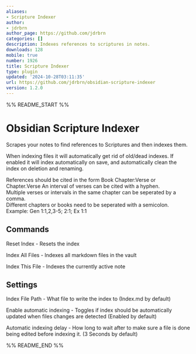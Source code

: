 ```yaml
---
aliases:
- Scripture Indexer
author:
- jdrbrn
author_page: https://github.com/jdrbrn
categories: []
description: Indexes references to scriptures in notes.
downloads: 128
mobile: true
number: 1926
title: Scripture Indexer
type: plugin
updated: '2024-10-28T03:11:35'
url: https://github.com/jdrbrn/obsidian-scripture-indexer
version: 1.2.0
---
```


%% README_START %%

# Obsidian Scripture Indexer

Scrapes your notes to find references to Scriptures and then indexes them.

When indexing files it will automatically get rid of old/dead indexes. If enabled it will index automatically on save, and automatically clean the index on deletion and renaming.

References should be cited in the form Book Chapter:Verse or Chapter.Verse
An interval of verses can be cited with a hyphen.<br>
Multiple verses or intervals in the same chapter can be seperated by a comma.<br>
Different chapters or books need to be seperated with a semicolon.<br>
Example: Gen 1:1,2,3-5; 2:1; Ex 1:1<br>

## Commands
Reset Index - Resets the index

Index All Files - Indexes all markdown files in the vault

Index This File - Indexes the currently active note

## Settings
Index File Path - What file to write the index to (Index.md by default)

Enable automatic indexing - Toggles if index should be automatically updated when files changes are detected (Enabled by default)

Automatic indexing delay - How long to wait after to make sure a file is done being edited before indexing it. (3 Seconds by default)

%% README_END %%